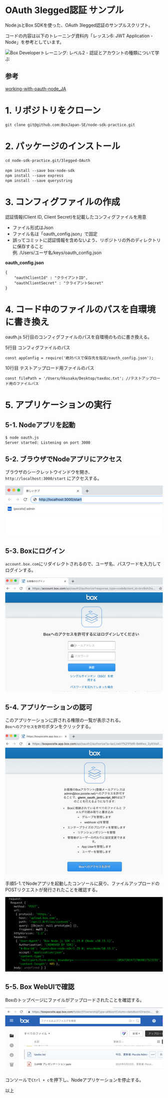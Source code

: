 # OAuth 3legged認証 サンプル

Node.jsとBox SDKを使った、OAuth 3legged認証のサンプルスクリプト。  

コードの内容は以下のトレーニング資料内「レッスン6: JWT Application - Node」を参考としています。

![Box Developerトレーニング: レベル2 - 認証とアカウントの種類について学ぶ](https://community.box.com/t5/ゼロから始めるBox-API/Box-Developerトレーニング-レベル2-認証とアカウントの種類について学ぶ/ta-p/58111)

## 参考
[working-with-oauth-node_JA](https://cloud.app.box.com/s/sq9xbtkw5bjmd9e7jr615poqc5nujgh8)

# 1. リポジトリをクローン

```
git clone git@github.com:BoxJapan-SE/node-sdk-practice.git
```

# 2. パッケージのインストール
```
cd node-sdk-practice.git/3legged-OAuth

npm install --save box-node-sdk
npm install --save express
npm install --save querystring
```

# 3. コンフィグファイルの作成

認証情報(Client ID, Client Secret)を記載したコンフィグファイルを用意

- ファイル形式はJson
- ファイル名は「oauth_config.json」で固定
- 誤ってコミットに認証情報を含めないよう、リポジトリの外のディレクトリに保存すること  
  例. /Users/ユーザ名/keys/oauth_config.json

**oauth_config.json**
```
{
    "oauthClientId" : "クライアントID",
    "oauthClientSecret" : "クライアントSecret"
}
```

# 4. コード中のファイルのパスを自環境に書き換え

oauth.js 5行目のコンフィグファイルのパスを自環境のものに書き換える。

5行目 コンフィグファイルのパス
```
const appConfig = require('絶対パスで保存先を指定/oauth_config.json');  
```

10行目 テストアップロード用ファイルのパス
```
const filePath = '/Users/hkusaka/Desktop/taxdoc.txt'; //テストアップロード用のファイルパス
```

# 5. アプリケーションの実行

## 5-1. Nodeアプリを起動

```
$ node oauth.js
Server started: Listening on port 3000
```

## 5-2. ブラウザでNodeアプリにアクセス

ブラウザのシークレットウインドウを開き、  
`http://localhost:3000/start` にアクセスする。  

![ブラウザにアクセス](./images/CapturFiles_1.png)  

## 5-3. Boxにログイン

`account.box.com`にリダイレクトされるので、ユーザ名、パスワードを入力してログインする。  

![Boxにログイン](./images/CapturFiles_2.png)  

## 5-4. アプリケーションの認可

このアプリケーションに許される権限の一覧が表示される。  
`Boxへのアクセスを許可`ボタンをクリックする。  

![アプリケーションの認可](./images/CapturFiles_3.png)  

手順5-1.でNodeアプリを起動したコンソールに戻り、ファイルアップロードのPOSTリクエストが発行されたことを確認する。  

![リクエスト発行の確認](./images/CapturFiles_5.png)  

## 5-5. Box WebUIで確認

Boxのトップページにファイルがアップロードされたことを確認する。  

![ファイルのアップロード確認](./images/CapturFiles_4.png)  

コンソールで`Ctrl + c`を押下し、Nodeアプリケーションを停止する。  

以上
